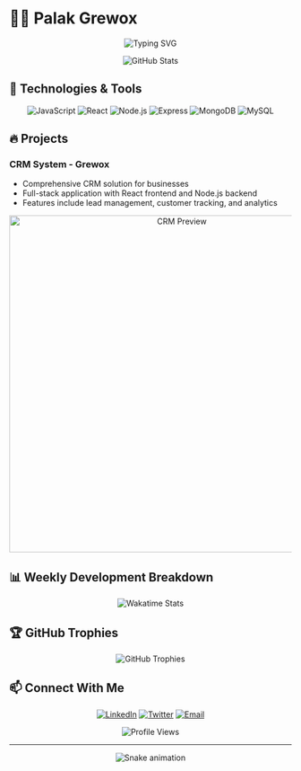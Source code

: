 # 👨‍💻 Palak Grewox

<div align="center">
  <img src="https://readme-typing-svg.herokuapp.com?font=Fira+Code&pause=1000&color=0A66C2&center=true&vCenter=true&width=435&lines=Full+Stack+Developer;JavaScript+%7C+React+%7C+Node.js;Building+Amazing+CRM+Solutions" alt="Typing SVG" />
</div>

<p align="center">
  <img src="https://github-readme-stats.vercel.app/api?username=palakgrewox&show_icons=true&theme=radical" alt="GitHub Stats" />
</p>

## 🚀 Technologies & Tools

<p align="center">
  <img src="https://img.shields.io/badge/JavaScript-F7DF1E?style=for-the-badge&logo=javascript&logoColor=black" alt="JavaScript" />
  <img src="https://img.shields.io/badge/React-61DAFB?style=for-the-badge&logo=react&logoColor=black" alt="React" />
  <img src="https://img.shields.io/badge/Node.js-339933?style=for-the-badge&logo=nodedotjs&logoColor=white" alt="Node.js" />
  <img src="https://img.shields.io/badge/Express-000000?style=for-the-badge&logo=express&logoColor=white" alt="Express" />
  <img src="https://img.shields.io/badge/MongoDB-47A248?style=for-the-badge&logo=mongodb&logoColor=white" alt="MongoDB" />
  <img src="https://img.shields.io/badge/MySQL-4479A1?style=for-the-badge&logo=mysql&logoColor=white" alt="MySQL" />
</p>

## 🔥 Projects

### CRM System - Grewox
- Comprehensive CRM solution for businesses
- Full-stack application with React frontend and Node.js backend
- Features include lead management, customer tracking, and analytics

<div align="center">
  <img src="https://github.com/palakgrewox/palakgrewox/blob/main/assets/crm-preview.gif" alt="CRM Preview" width="600" />
</div>

## 📊 Weekly Development Breakdown

<div align="center">
  <img src="https://github-readme-stats.vercel.app/api/wakatime?username=palakgrewox&layout=compact" alt="Wakatime Stats" />
</div>

## 🏆 GitHub Trophies

<div align="center">
  <img src="https://github-profile-trophy.vercel.app/?username=palakgrewox&theme=onedark&column=7" alt="GitHub Trophies" />
</div>

## 📫 Connect With Me

<p align="center">
  <a href="https://linkedin.com/in/palakgrewox"><img src="https://img.shields.io/badge/LinkedIn-0A66C2?style=for-the-badge&logo=linkedin&logoColor=white" alt="LinkedIn" /></a>
  <a href="https://twitter.com/palakgrewox"><img src="https://img.shields.io/badge/Twitter-1DA1F2?style=for-the-badge&logo=twitter&logoColor=white" alt="Twitter" /></a>
  <a href="mailto:palak@grewox.com"><img src="https://img.shields.io/badge/Email-D14836?style=for-the-badge&logo=gmail&logoColor=white" alt="Email" /></a>
</p>

<div align="center">
  <img src="https://komarev.com/ghpvc/?username=palakgrewox&color=blueviolet&style=flat-square&label=Profile+Views" alt="Profile Views" />
</div>

---

<div align="center">
  <img src="https://raw.githubusercontent.com/palakgrewox/palakgrewox/output/github-contribution-grid-snake.svg" alt="Snake animation" />
</div>
